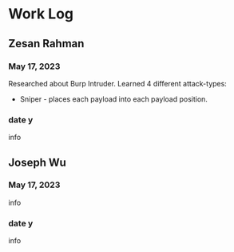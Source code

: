 # Work Log

## Zesan Rahman

### May 17, 2023

Researched about Burp Intruder. Learned 4 different attack-types:


* Sniper - places each payload into each payload position. 

### date y

info


## Joseph Wu

### May 17, 2023

info

### date y

info
